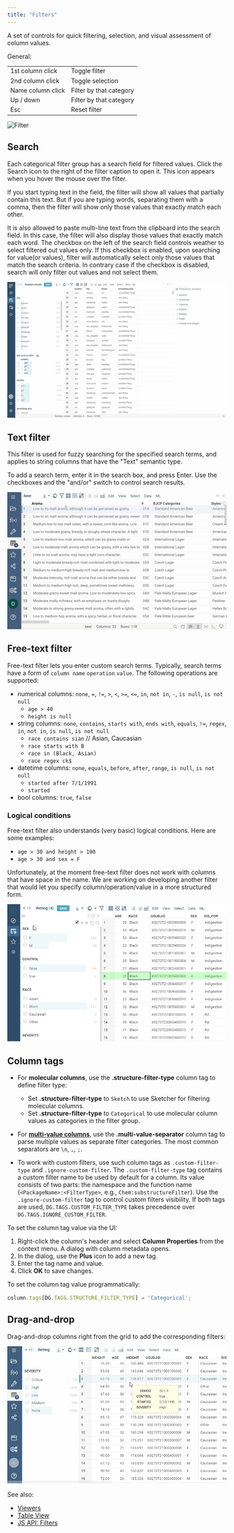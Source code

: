 ```yaml
---
title: "Filters"
---
```


A set of controls for quick filtering, selection, and visual assessment of column values.

General:

|                   |                         |
|-------------------|-------------------------|
| 1st column click  | Toggle filter           |
| 2nd column click  | Toggle selection        |
| Name column click | Filter by that category |
| Up / down         | Filter by that category |
| Esc               | Reset filter            |

![Filter](../../uploads/gifs/filter.gif "Filter")

## Search

Each categorical filter group has a search field for filtered values. Click the Search icon to the right of the filter
caption to open it. This icon appears when you hover the mouse over the filter.

If you start typing text in the field, the filter will show all values that partially contain this text. But if you are
typing words, separating them with a comma, then the filter will show only those values that exactly match each other.

It is also allowed to paste multi-line text from the clipboard into the search field. In this case, the filter will also
display those values that exactly match each word. The checkbox on the left of the search field controls weather to select
filtered out values only. If this checkbox is enabled, upon searching for value(or values), filter will automatically select
only those values that match the search criteria. In contrary case if the checkbox is disabled, search will only filter out values
and not select them.

![Filter](../../uploads/gifs/filter-search.gif "Filter")

## Text filter

This filter is used for fuzzy searching for the specified search terms, and applies to string columns that 
have the "Text" semantic type.

To add a search term, enter it in the search box, and press Enter. Use the checkboxes and the "and/or"
switch to control search results.

![](../../uploads/viewers/text-filter.gif)

## Free-text filter

Free-text filter lets you enter custom search terms. Typically, search terms
have a form of `column name` `operation` `value`. The following operations are supported:

* numerical columns: `none`, `=`, `!=`, `>`, `<`, `>=`, `<=`, `in`, `not in`, `-`, `is null`, `is not null`
  * `age > 40`
  * `height is null`
* string columns: `none`, `contains`, `starts with`, `ends with`, `equals`, `!=`, `regex`, `in`, `not in`, `is null`, `is not null`
  * `race contains sian`  // Asian, Caucasian
  * `race starts with B`
  * `race in (Black, Asian)`
  * `race regex ck$`
* datetime columns: `none`, `equals`, `before`, `after`, `range`, `is null`, `is not null`
  * `started after 7/1/1991`
  * `started `
* bool columns: `true`, `false`

### Logical conditions

Free-text filter also understands (very basic) logical conditions. Here are some examples:
* `age > 30 and height > 190`
* `age > 30 and sex = F`

Unfortunately, at the moment free-text filter does not work with columns that have space in the name. 
We are working on developing another filter that would let you specify column/operation/value in a more structured form.

![](img/filters-free-text.gif)

## Column tags

* For **molecular columns**, use the **.structure-filter-type** column tag to
  define filter type:
  * Set **.structure-filter-type** to `Sketch` to use Sketcher for filtering
    molecular columns.
  * Set **.structure-filter-type** to `Categorical` to use molecular column
    values as categories in the filter group.

* For [**multi-value columns**](https://community.datagrok.ai/t/visualization-related-updates/521/12?u=skalkin),
 use the **.multi-value-separator** column tag to
  parse multiple values as separate filter categories. The most common
  separators are `\n`, `,`, `;`.

* To work with custom filters, use such column tags as `.custom-filter-type` and
  `.ignore-custom-filter`. The `.custom-filter-type` tag contains a custom
  filter name to be used by default for a column. Its value consists of two
  parts: the namespace and the function name (`<PackageName>:<FilterType>`,
  e.g., `Chem:substructureFilter`). Use the `.ignore-custom-filter` tag to
  control custom filters visibility. If both tags are used,
  `DG.TAGS.CUSTOM_FILTER_TYPE` takes precedence over
  `DG.TAGS.IGNORE_CUSTOM_FILTER`.

To set the column tag value via the UI:

1. Right-click the column's header and select **Column Properties** from the
   context menu. A dialog with column metadata opens.
1. In the dialog, use the **Plus** icon to add a new tag.
1. Enter the tag name and value.
1. Click **OK** to save changes.

To set the column tag value programmatically:

```javascript
column.tags[DG.TAGS.STRUCTURE_FILTER_TYPE] = 'Categorical';
```

## Drag-and-drop

Drag-and-drop columns right from the grid to add the corresponding filters:

![filters-drag-column](img/filters-drag-column.gif)

See also:

* [Viewers](../viewers/viewers.md)
* [Table View](../../datagrok/navigation/table-view.md)
* [JS API: Filters](https://public.datagrok.ai/js/samples/ui/viewers/types/filters)
